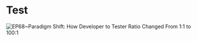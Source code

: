 # Test

![EP68~Paradigm Shift: How Developer to Tester Ratio Changed From 1:1 to 100:1](https://ngte-superbed.oss-cn-beijing.aliyuncs.com/uPic/ETBemEJzeQsL.webp)
